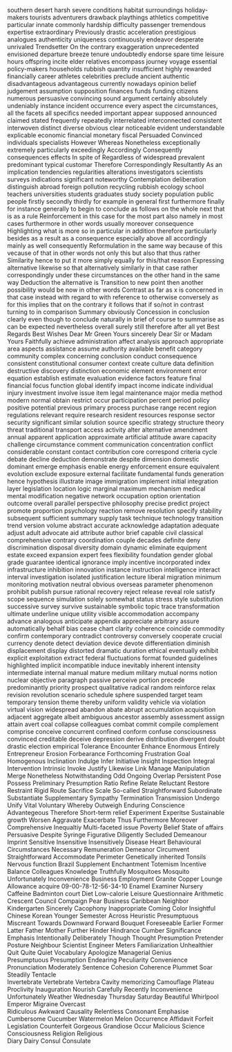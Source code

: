 southern
desert
harsh
severe
conditions
habitat
surroundings
holiday-makers
tourists
adventurers
drawback
playthings
athletics
competitive
particular
innate
commonly
hardship
difficulty
passenger
tremendous
expertise
extraordinary
Previously
drastic acceleration
prestigious
analogues
authenticity
uniqueness
continuously
endeavor
desperate
unrivaled
Trendsetter
On the contrary
exaggeration
unprecedented
envisioned
departure
breeze
tenure
undoubtedly
endorse
spare time
leisure hours
offspring
incite
elder relatives
encompass
journey
voyage
essential
policy-makers
households
rubbish
quantity
insufficient
highly
rewarded financially
career
athletes
celebrities
preclude
ancient
authentic
disadvantageous
advantageous
currently
nowadays
opinion
belief
judgement
assumption
supposition
finances
funds
funding
citizens
numerous
persuasive
convincing
sound argument
certainly
absolutely
undeniably
instance
incident
occurrence
every aspect
the circumstances, 
all the facets
all specifics 
needed
important 
appear
supposed
announced
claimed
stated
frequently
repeatedly
interrelated
interconnected
consistent
interwoven
distinct
diverse
obvious
clear
noticeable
evident
understandable
explicable
economic
financial
monetary
fiscal 
Persuaded
Convinced
individuals
specialists 
However
Whereas
Nonetheless
exceptionally
extremely
particularly
exceedingly
Accordingly
Consequently
consequences
effects
In spite of
Regardless of
widespread
prevalent
predominant
typical
customar
Therefore
Correspondingly
Resultantly 
As an implication
tendencies
regularities 
alterations
investigators
scientists
surveys
indications 
significant
noteworthy
Contemplation
deliberation
distinguish
abroad 
foreign
pollution
recycling 
rubbish 
ecology
school
teachers
universities
students
graduates
study
society
population
public
people
firstly
secondly
thirdly	
for example
in general
first
furthermore
finally
for instance
generally
to begin
to conclude
as follows
on the whole
next
that is
as a rule
Reinforcement
in this case
for the most part
also
namely
in most cases
furthermore
in other words
usually
moreover
consequence
Highlighting
what is more
so
in particular
in addition
therefore
particularly
besides
as a result
as a consequence
especially
above all
accordingly
mainly
as well
consequently
Reformulation
in the same way
because of this
vecause of that
in other words
not only this but also that
thus
rather
Similarity
hence
to put it more simply
equally	for this/that reason
Expressing 
alternative
likewise
so that
alternatively
similarly
in that case
rather
correspondingly
under these circumstances
on the other hand
in the same way
Deduction
the alternative is
Transition to new point
then
another possibility would be
now
in other words
Contrast
as far as x is concerned
in that case
instead
with regard to
with reference to
otherwise
conversely
as for
this implies that
on the contrary
it follows that
if so/not
in contrast
turning to
in comparison
Summary	
obviously
Concession
in conclusion
clearly
even though
to conclude
naturally
in brief
of course
to summarise
as can be expected
nevertheless
overall
surely
still
therefore
after all
yet
Best Regards
Best Wishes
Dear Mr Green
Yours sincerely
Dear Sir or Madam
Yours Faithfully
achieve
administration
affect
analysis
approach
appropriate
area
aspects
assistance
assume
authority
available
benefit
category
community
complex
concerning
conclusion
conduct 
consequence
consistent
constitutional
consumer
context
create
culture
data
definition
destructive
discovery
distinction
economic
element
environment
error
equation
establish
estimate
evaluation
evidence
factors
feature
final
financial
focus
function
global
identify
impact
income
indicate
individual
injury
investment
involve
issue
item
legal
maintenance
major
media
method
modern
normal
obtain
restrict
occur
participation
percent
period
policy
positive
potential
previous
primary
process
purchase
range
recent
region
regulations
relevant
require
research
resident
resources
response
sector
security
significant
similar
solution
source
specific
strategy
structure
theory
threat
traditional
transport
access
activity
alter
alternative
amendment
annual
apparent
application
approximate
artificial
attitude
aware
capacity
challenge 
circumstance
comment
communication
concentration
conflict
considerable
constant
contact
contribution
core
correspond
criteria
cycle
debate
decline
deduction
demonstrate
despite
dimension
domestic
dominant
emerge
emphasis
enable
energy
enforcement
ensure
equivalent
evolution
exclude
exposure
external
facilitate
fundamental
funds
generation
hence
hypothesis
illustrate
image
immigration
implement
initial
integration
layer
legislation
location
logic
marginal
maximum
mechanism
medical
mental
modification
negative
network
occupation
option
orientation
outcome
overall
parallel
perspective
philosophy
precise
predict
project
promote
proportion
psychology
reaction
remove
resolution
specify
stability
subsequent
sufficient
summary
supply
task
technique
technology
transition
trend
version
volume
abstract
accurate
acknowledge
adaptation
adequate
adjust
adult
advocate
aid
attribute
author
brief
capable
civil
classical
comprehensive 
contrary
coordination
couple
decades
definite
deny
discrimination
disposal
diversity
domain
dynamic
eliminate
equipment
estate
exceed
expansion
expert
fees
flexibility
foundation
gender
global
grade
guarantee
identical
ignorance
imply
incentive
incorporated
index
infrastructure
inhibition
innovation
instance
instruction
intelligence
interact
interval
investigation
isolated
justification
lecture
liberal
migration
minimum
monitoring
motivation
neutral
obvious
overseas
parameter
phenomenon
prohibit
publish
pursue
rational
recovery
reject
release
reveal
role
satisfy
scope
sequence
simulation
solely
somewhat
status
stress
style
substitution
successive
survey
survive
sustainable
symbolic
topic
trace
transformation
ultimate
underline
unique
utility
visible
accommodation
accompany
advance
analogous
anticipate
appendix
appreciate
arbitrary
assure
automatically
behalf
bias
cease
chart
clarity
coherence
coincide
commodity
confirm
contemporary
contradict
controversy
conversely
cooperate
crucial
currency
denote
detect
deviation
device
devote
differentiation
diminish
displacement
display
distorted
dramatic
duration
ethical
eventually
exhibit
explicit
exploitation
extract
federal
fluctuations
format
founded
guidelines
highlighted
implicit
incompatible
induce
inevitably
inherent
intensity
intermediate
internal
manual
mature
medium
military
mutual
norms
notion
nuclear
objective
paragraph
passive
perceive
portion
precede
predominantly
priority
prospect
qualitative
radical
random
reinforce
relax
revision
revolution
scenario
schedule
sphere
suspended
target
team
temporary
tension
theme
thereby
uniform
validity
vehicle
via
violation
virtual
vision
widespread
abandon
abate
abrupt
accumulation
acquisition
adjacent
aggregate
albeit
ambiguous
ancestor
assembly
assessment
assign
attain
avert
coal
collapse
colleagues
combat
commit
compile
complement
comprise
conceive
concurrent
confined
conform
confuse
consciousness
convinced
creditable
deceive
depression
derive
distribution
divergent
doubt
drastic
election
empirical
Tolerance
Encounter
Enhance
Enormous
Entirely
Entrepreneur
Erosion
Forbearance
Forthcoming
Frustration
Goal
Homogenous
Inclination
Indulge
Infer
Initiative
Insight
Inspection
Integral
Intervention
Intrinsic
Invoke
Justify
Likewise
Link
Manage
Manipulation
Merge
Nonetheless
Notwithstanding
Odd
Ongoing
Overlap
Persistent
Pose
Possess
Preliminary
Presumption
Ratio
Refine
Relate
Reluctant
Restore
Restraint
Rigid
Route
Sacrifice
Scale
So-called
Straightforward
Subordinate
Substantiate
Supplementary
Sympathy
Termination
Transmission
Undergo
Unify
Vital
Voluntary
Whereby
Outweigh
Enduring
Conscience
Advantegeous
Therefore
Short-term relief
Experiment
Experitse
Sustainable growth
Worsen
Aggravate
Exacerbate
Thus
Furthermore
Moreover
Comprehensive
Inequaltiy
Multi-faceted issue
Poverty
Belief
State of affairs
Persuasive
Despite
Syringe
Figurative
Diligently
Secluded
Demeanour
Imprint
Sensitive
Insensitive
Insensitively
Disease
Heart
Behavioural
Circumstances
Necessary
Remuneration
Demeanor
Circumvent
Straightforward
Accommodate
Perimeter
Genetically inherited
Tonsils
Nervous function
Brazil
Supplement
Enchantment
Totemism
Incentive
Balance
Colleagues
Knowledge
Truthfully
Mosquitoes
Mosquito
Unfortunately
Inconvenience
Business
Employment
Granite
Copper
Lounge
Allowance
acquire
09-00-78-12-56-34-10
Enamel
Examiner
Nursery
Caffeine
Badminton court
Diet
Low-calorie
Leisure
Questionnaire
Arithmetic
Crescent
Council
Compaign
Pear
Business
Caribbean
Neighbor
Kindergarten
Sincerely
Cacophony
Inappropriate
Coming
Color
Insightful
Chinese
Korean
Younger
Semester
Across
Heuristic
Presumptuous
Miscreant
Towards
Downward
Forward
Bouquet 
Foreseeable
Earlier
Former
Latter
Father
Mother
Further
Hinder
Hindrance
Cumber
Significance
Emphasis
Intentionally
Deliberately
Though
Thought
Presumption
Pretender
Posture
Neighbour
Scientist
Engineer
Meters
Familiarization
Unhealthier
Quit
Quite
Quiet
Vocabulary 
Apologize
Managerial 
Genius  
Presumptuous 
Presumption
Endearing
Peculiarity
Convenience
Pronunciation
Moderately
Sentence
Cohesion
Coherence
Plummet
Soar
Steadily
Tentacle  
Invertebrate 
Vertebrate
Vertebra
Cavity
memorizing
Camouflage 
Plateau 
Proclivity 
Inauguration 
Nourish 
Carefully
Recently 
Inconvenience
Unfortunately 
Weather 
Wednesday 
Thursday 
Saturday 
Beautiful 
Whirlpool
Emperor
Migraine
Overcast  
Ridiculous
Awkward 
Causality 
Relentless 
Consonant
Emphasise
Cumbersome 
Cucumber 
Watermelon 
Melon 
Occurrence 
Affidavit 
Forfeit 
Legislation
Counterfeit 
Gorgeous 
Grandiose 
Occur 
Malicious 
Science 
Consciousness
Religion 
Religious   
Diary 
Dairy 
Consul 
Consulate 
